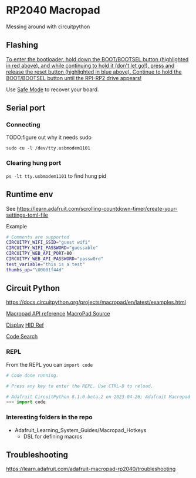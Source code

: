# RP2040 Macropad

Messing around with circuitpython

## Flashing

[To enter the bootloader, hold down the BOOT/BOOTSEL button (highlighted in red
above), and while continuing to hold it (don't let go!), press and release the
reset button (highlighted in blue above). Continue to hold the BOOT/BOOTSEL
button until the RPI-RP2 drive
appears!](https://learn.adafruit.com/adafruit-macropad-rp2040/circuitpython#:~:text=To%20enter%20the%20bootloader%2C%20hold%20down%20the%20BOOT/BOOTSEL%20button%20(highlighted%20in%20red%20above)%2C%20and%20while%20continuing%20to%20hold%20it%20(don%27t%20let%20go!)%2C%20press%20and%20release%20the%20reset%20button%20(highlighted%20in%20blue%20above).%20Continue%20to%20hold%20the%20BOOT/BOOTSEL%20button%20until%20the%20RPI%2DRP2%20drive%20appears!)

Use [Safe
Mode](https://learn.adafruit.com/adafruit-macropad-rp2040/circuitpython#safe-mode-3097754)
to recover your board.

## Serial port

### Connecting
TODO:figure out why it needs sudo

`sudo cu -l /dev/tty.usbmodem1101`

### Clearing hung port

`ps -lt tty.usbmodem1101` to find hung pid

## Runtime env

See https://learn.adafruit.com/scrolling-countdown-timer/create-your-settings-toml-file

Example

```sh
# Comments are supported
CIRCUITPY_WIFI_SSID="guest wifi"
CIRCUITPY_WIFI_PASSWORD="guessable"
CIRCUITPY_WEB_API_PORT=80
CIRCUITPY_WEB_API_PASSWORD="passw0rd"
test_variable="this is a test"
thumbs_up="\U0001f44d"
```

## Circuit Python

https://docs.circuitpython.org/projects/macropad/en/latest/examples.html

[Macropad API reference](https://docs.circuitpython.org/projects/macropad/en/latest/api.html#adafruit_macropad.MacroPad)
[MacroPad Source](https://github.com/adafruit/Adafruit_CircuitPython_MacroPad/tree/main)

[Display](https://docs.circuitpython.org/projects/display_text/en/latest/)
[HID Ref](https://docs.circuitpython.org/projects/hid/en/latest/)

[Code Search](https://github.com/adafruit/circuitpython#code-search)

### REPL

From the REPL you can `import code`

```py
# Code done running.

# Press any key to enter the REPL. Use CTRL-D to reload.

# Adafruit CircuitPython 8.1.0-beta.2 on 2023-04-26; Adafruit Macropad RP2040 with rp2040
>>> import code
```

### Interesting folders in the repo

* Adafruit_Learning_System_Guides/Macropad_Hotkeys
  * DSL for defining macros


## Troubleshooting

<https://learn.adafruit.com/adafruit-macropad-rp2040/troubleshooting>
